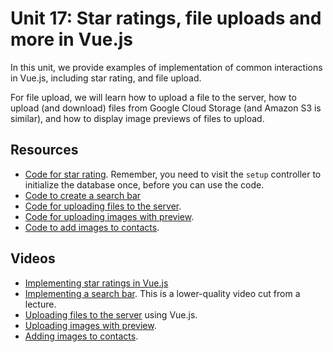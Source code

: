 # Unit 17: Star ratings, file uploads and more in Vue.js

In this unit, we provide examples of implementation of common interactions in Vue.js, including star rating, and file upload. 

For file upload, we will learn how to upload a file to the server, how to upload (and download) files from Google Cloud Storage (and Amazon S3 is similar), and how to display image previews of files to upload. 

## Resources

* [Code for star rating](https://bitbucket.org/luca_de_alfaro/star_ratings_2021/). Remember, you need to visit the `setup` controller to initialize the database once, before you can use the code.
* [Code to create a search bar](https://bitbucket.org/luca_de_alfaro/search_bar/)
* [Code for uploading files to the server](https://bitbucket.org/luca_de_alfaro/simple_file_upload/).
* [Code for uploading images with preview](https://bitbucket.org/luca_de_alfaro/upload_with_preview/).
* [Code to add images to contacts](https://bitbucket.org/luca_de_alfaro/contacts_with_images/).

## Videos

* [Implementing star ratings in Vue.js](https://youtu.be/IzkwpjE49Gs)
* [Implementing a search bar](https://youtu.be/TS6ToY5s0Eg).  This is a lower-quality video cut from a lecture.
* [Uploading files to the server](https://youtu.be/PaR4v7-OjXs) using Vue.js.
* [Uploading images with preview](https://youtu.be/5JrWHyGCS0w).
* [Adding images to contacts](https://youtu.be/VDPnflLmUxA).



